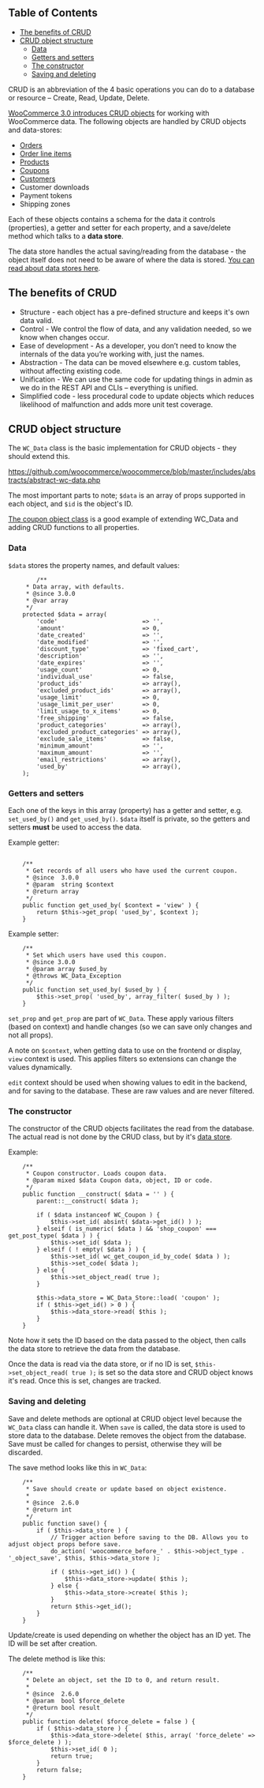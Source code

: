 <!-- START doctoc generated TOC please keep comment here to allow auto update -->
<!-- DON'T EDIT THIS SECTION, INSTEAD RE-RUN doctoc TO UPDATE -->
## Table of Contents

- [The benefits of CRUD](#the-benefits-of-crud)
- [CRUD object structure](#crud-object-structure)
  - [Data](#data)
  - [Getters and setters](#getters-and-setters)
  - [The constructor](#the-constructor)
  - [Saving and deleting](#saving-and-deleting)

<!-- END doctoc generated TOC please keep comment here to allow auto update -->

CRUD is an abbreviation of the 4 basic operations you can do to a database or resource – Create, Read, Update, Delete.

[WooCommerce 3.0 introduces CRUD objects](https://woocommerce.wordpress.com/2016/10/27/the-new-crud-classes-in-woocommerce-2-7/) for working with WooCommerce data. The following objects are handled by CRUD objects and data-stores:

- [Orders](https://github.com/woocommerce/woocommerce/wiki/Order-and-Order-Line-Item-Data)
- [Order line items](https://github.com/woocommerce/woocommerce/wiki/Order-and-Order-Line-Item-Data)
- [Products](https://github.com/woocommerce/woocommerce/wiki/Product-Data-Schema)
- [Coupons](https://github.com/woocommerce/woocommerce/wiki/Coupon-Data)
- [Customers](https://github.com/woocommerce/woocommerce/wiki/Customer-Data)
- Customer downloads
- Payment tokens
- Shipping zones

Each of these objects contains a schema for the data it controls (properties), a getter and setter for each property, and a save/delete method which talks to a **data store**. 

The data store handles the actual saving/reading from the database - the object itself does not need to be aware of where the data is stored. [You can read about data stores here](https://github.com/woocommerce/woocommerce/wiki/Data-Stores).

## The benefits of CRUD

- Structure - each object has a pre-defined structure and keeps it's own data valid.
- Control - We control the flow of data, and any validation needed, so we know when changes occur.
- Ease of development - As a developer, you don’t need to know the internals of the data you’re working with, just the names.
- Abstraction - The data can be moved elsewhere e.g. custom tables, without affecting existing code.
- Unification - We can use the same code for updating things in admin as we do in the REST API and CLIs – everything is unified.
- Simplified code - less procedural code to update objects which reduces likelihood of malfunction and adds more unit test coverage.

## CRUD object structure

The `WC_Data` class is the basic implementation for CRUD objects - they should extend this. 

https://github.com/woocommerce/woocommerce/blob/master/includes/abstracts/abstract-wc-data.php

The most important parts to note; `$data` is an array of props supported in each object, and `$id` is the object's ID.

[The coupon object class](https://github.com/woocommerce/woocommerce/blob/master/includes/class-wc-coupon.php) is a good example of extending WC_Data and adding CRUD functions to all properties. 

### Data

`$data` stores the property names, and default values:

```
        /**
	 * Data array, with defaults.
	 * @since 3.0.0
	 * @var array
	 */
	protected $data = array(
		'code'                        => '',
		'amount'                      => 0,
		'date_created'                => '',
		'date_modified'               => '',
		'discount_type'               => 'fixed_cart',
		'description'                 => '',
		'date_expires'                => '',
		'usage_count'                 => 0,
		'individual_use'              => false,
		'product_ids'                 => array(),
		'excluded_product_ids'        => array(),
		'usage_limit'                 => 0,
		'usage_limit_per_user'        => 0,
		'limit_usage_to_x_items'      => 0,
		'free_shipping'               => false,
		'product_categories'          => array(),
		'excluded_product_categories' => array(),
		'exclude_sale_items'          => false,
		'minimum_amount'              => '',
		'maximum_amount'              => '',
		'email_restrictions'          => array(),
		'used_by'                     => array(),
	);
```

### Getters and setters

Each one of the keys in this array (property) has a getter and setter, e.g. `set_used_by()` and `get_used_by()`. `$data` itself is private, so the getters and setters **must** be used to access the data.

Example getter:

```

	/**
	 * Get records of all users who have used the current coupon.
	 * @since  3.0.0
	 * @param  string $context
	 * @return array
	 */
	public function get_used_by( $context = 'view' ) {
		return $this->get_prop( 'used_by', $context );
	}
```

Example setter:

```
	/**
	 * Set which users have used this coupon.
	 * @since 3.0.0
	 * @param array $used_by
	 * @throws WC_Data_Exception
	 */
	public function set_used_by( $used_by ) {
		$this->set_prop( 'used_by', array_filter( $used_by ) );
	}
```

`set_prop` and `get_prop` are part of `WC_Data`. These apply various filters (based on context) and handle changes (so we can save only changes and not all props).

A note on `$context`, when getting data to use on the frontend or display, `view` context is used. This applies filters so extensions can change the values dynamically.

`edit` context should be used when showing values to edit in the backend, and for saving to the database. These are raw values and are never filtered.

### The constructor

The constructor of the CRUD objects facilitates the read from the database. The actual read is not done by the CRUD class, but by it's [data store](https://github.com/woocommerce/woocommerce/wiki/Data-Stores). 

Example:

```
	/**
	 * Coupon constructor. Loads coupon data.
	 * @param mixed $data Coupon data, object, ID or code.
	 */
	public function __construct( $data = '' ) {
		parent::__construct( $data );

		if ( $data instanceof WC_Coupon ) {
			$this->set_id( absint( $data->get_id() ) );
		} elseif ( is_numeric( $data ) && 'shop_coupon' === get_post_type( $data ) ) {
			$this->set_id( $data );
		} elseif ( ! empty( $data ) ) {
			$this->set_id( wc_get_coupon_id_by_code( $data ) );
			$this->set_code( $data );
		} else {
			$this->set_object_read( true );
		}

		$this->data_store = WC_Data_Store::load( 'coupon' );
		if ( $this->get_id() > 0 ) {
			$this->data_store->read( $this );
		}
	}
```

Note how it sets the ID based on the data passed to the object, then calls the data store to retrieve the data from the database.

Once the data is read via the data store, or if no ID is set, `$this->set_object_read( true );` is set so the data store and CRUD object knows it's read. Once this is set, changes are tracked.

### Saving and deleting

Save and delete methods are optional at CRUD object level because the `WC_Data` class can handle it. When `save` is called, the data store is used to store data to the database. Delete removes the object from the database. Save must be called for changes to persist, otherwise they will be discarded.

The save method looks like this in `WC_Data`:

```
	/**
	 * Save should create or update based on object existence.
	 *
	 * @since  2.6.0
	 * @return int
	 */
	public function save() {
		if ( $this->data_store ) {
			// Trigger action before saving to the DB. Allows you to adjust object props before save.
			do_action( 'woocommerce_before_' . $this->object_type . '_object_save', $this, $this->data_store );

			if ( $this->get_id() ) {
				$this->data_store->update( $this );
			} else {
				$this->data_store->create( $this );
			}
			return $this->get_id();
		}
	}
``` 

Update/create is used depending on whether the object has an ID yet. The ID will be set after creation.

The delete method is like this:

```
	/**
	 * Delete an object, set the ID to 0, and return result.
	 *
	 * @since  2.6.0
	 * @param  bool $force_delete
	 * @return bool result
	 */
	public function delete( $force_delete = false ) {
		if ( $this->data_store ) {
			$this->data_store->delete( $this, array( 'force_delete' => $force_delete ) );
			$this->set_id( 0 );
			return true;
		}
		return false;
	}
```